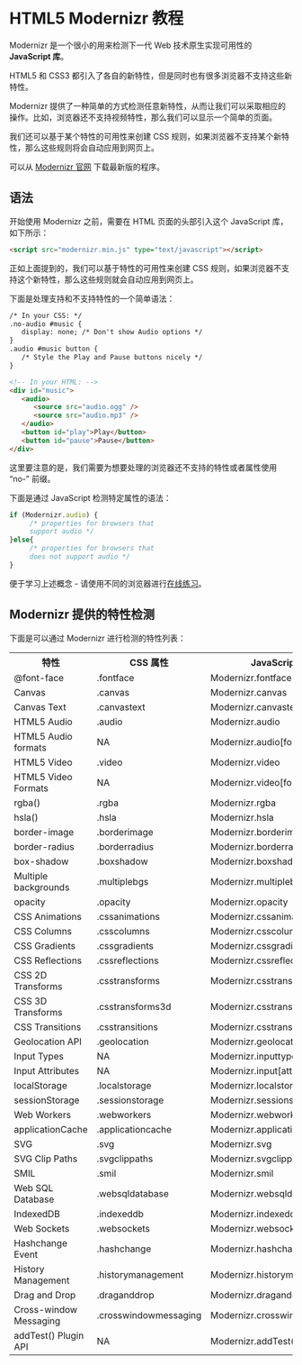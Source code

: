 # HTML5 Modernizr 教程

Modernizr 是一个很小的用来检测下一代 Web 技术原生实现可用性的 __JavaScript 库__。

HTML5 和 CSS3 都引入了各自的新特性，但是同时也有很多浏览器不支持这些新特性。

Modernizr 提供了一种简单的方式检测任意新特性，从而让我们可以采取相应的操作。比如，浏览器还不支持视频特性，那么我们可以显示一个简单的页面。

我们还可以基于某个特性的可用性来创建 CSS 规则，如果浏览器不支持某个新特性，那么这些规则将会自动应用到网页上。

可以从 [Modernizr 官网](http://www.modernizr.com/) 下载最新版的程序。

## 语法

开始使用 Modernizr 之前，需要在 HTML 页面的头部引入这个 JavaScript 库，如下所示：

```html
<script src="modernizr.min.js" type="text/javascript"></script>
```

正如上面提到的，我们可以基于特性的可用性来创建 CSS 规则，如果浏览器不支持这个新特性，那么这些规则就会自动应用到网页上。

下面是处理支持和不支持特性的一个简单语法：

```html
/* In your CSS: */
.no-audio #music {
   display: none; /* Don't show Audio options */
}
.audio #music button {
   /* Style the Play and Pause buttons nicely */
}

<!-- In your HTML: -->
<div id="music">
   <audio>
      <source src="audio.ogg" />
      <source src="audio.mp3" />
   </audio>
   <button id="play">Play</button>
   <button id="pause">Pause</button>
</div>
```

这里要注意的是，我们需要为想要处理的浏览器还不支持的特性或者属性使用 “no-” 前缀。

下面是通过 JavaScript 检测特定属性的语法：

```javascript
if (Modernizr.audio) {
     /* properties for browsers that
     support audio */
}else{
     /* properties for browsers that
     does not support audio */
}
```

便于学习上述概念 - 请使用不同的浏览器进行[在线练习](http://www.tutorialspoint.com/cgi-bin/practice.cgi?file=html5-55.htm)。

## Modernizr 提供的特性检测

下面是可以通过 Modernizr 进行检测的特性列表：

<table>
	<tbody>
		<tr>
			<th>
				特性
			</th>
			<th>
				CSS 属性
			</th>
			<th>
				JavaScript 检测
			</th>
		</tr>
		<tr>
			<td>
				@font-face
			</td>
			<td>
				.fontface
			</td>
			<td>
				Modernizr.fontface
			</td>
		</tr>
		<tr>
			<td>
				Canvas
			</td>
			<td>
				.canvas
			</td>
			<td>
				Modernizr.canvas
			</td>
		</tr>
		<tr>
			<td>
				Canvas Text
			</td>
			<td>
				.canvastext
			</td>
			<td>
				Modernizr.canvastext
			</td>
		</tr>
		<tr>
			<td>
				HTML5 Audio
			</td>
			<td>
				.audio
			</td>
			<td>
				Modernizr.audio
			</td>
		</tr>
		<tr>
			<td>
				HTML5 Audio formats
			</td>
			<td>
				NA
			</td>
			<td>
				Modernizr.audio[format]
			</td>
		</tr>
		<tr>
			<td>
				HTML5 Video
			</td>
			<td>
				.video
			</td>
			<td>
				Modernizr.video
			</td>
		</tr>
		<tr>
			<td>
				HTML5 Video Formats
			</td>
			<td>
				NA
			</td>
			<td>
				Modernizr.video[format]
			</td>
		</tr>
		<tr>
			<td>
				rgba()
			</td>
			<td>
				.rgba
			</td>
			<td>
				Modernizr.rgba
			</td>
		</tr>
		<tr>
			<td>
				hsla()
			</td>
			<td>
				.hsla
			</td>
			<td>
				Modernizr.hsla
			</td>
		</tr>
		<tr>
			<td>
				border-image
			</td>
			<td>
				.borderimage
			</td>
			<td>
				Modernizr.borderimage
			</td>
		</tr>
		<tr>
			<td>
				border-radius
			</td>
			<td>
				.borderradius
			</td>
			<td>
				Modernizr.borderradius
			</td>
		</tr>
		<tr>
			<td>
				box-shadow
			</td>
			<td>
				.boxshadow
			</td>
			<td>
				Modernizr.boxshadow
			</td>
		</tr>
		<tr>
			<td>
				Multiple backgrounds
			</td>
			<td>
				.multiplebgs
			</td>
			<td>
				Modernizr.multiplebgs
			</td>
		</tr>
		<tr>
			<td>
				opacity
			</td>
			<td>
				.opacity
			</td>
			<td>
				Modernizr.opacity
			</td>
		</tr>
		<tr>
			<td>
				CSS Animations
			</td>
			<td>
				.cssanimations
			</td>
			<td>
				Modernizr.cssanimations
			</td>
		</tr>
		<tr>
			<td>
				CSS Columns
			</td>
			<td>
				.csscolumns
			</td>
			<td>
				Modernizr.csscolumns
			</td>
		</tr>
		<tr>
			<td>
				CSS Gradients
			</td>
			<td>
				.cssgradients
			</td>
			<td>
				Modernizr.cssgradients
			</td>
		</tr>
		<tr>
			<td>
				CSS Reflections
			</td>
			<td>
				.cssreflections
			</td>
			<td>
				Modernizr.cssreflections
			</td>
		</tr>
		<tr>
			<td>
				CSS 2D Transforms
			</td>
			<td>
				.csstransforms
			</td>
			<td>
				Modernizr.csstransforms
			</td>
		</tr>
		<tr>
			<td>
				CSS 3D Transforms
			</td>
			<td>
				.csstransforms3d
			</td>
			<td>
				Modernizr.csstransforms3d
			</td>
		</tr>
		<tr>
			<td>
				CSS Transitions
			</td>
			<td>
				.csstransitions
			</td>
			<td>
				Modernizr.csstransitions
			</td>
		</tr>
		<tr>
			<td>
				Geolocation API
			</td>
			<td>
				.geolocation
			</td>
			<td>
				Modernizr.geolocation
			</td>
		</tr>
		<tr>
			<td>
				Input Types
			</td>
			<td>
				NA
			</td>
			<td>
				Modernizr.inputtypes[type]
			</td>
		</tr>
		<tr>
			<td>
				Input Attributes
			</td>
			<td>
				NA
			</td>
			<td>
				Modernizr.input[attribute]
			</td>
		</tr>
		<tr>
			<td>
				localStorage
			</td>
			<td>
				.localstorage
			</td>
			<td>
				Modernizr.localstorage
			</td>
		</tr>
		<tr>
			<td>
				sessionStorage
			</td>
			<td>
				.sessionstorage
			</td>
			<td>
				Modernizr.sessionstorage
			</td>
		</tr>
		<tr>
			<td>
				Web Workers
			</td>
			<td>
				.webworkers
			</td>
			<td>
				Modernizr.webworkers
			</td>
		</tr>
		<tr>
			<td>
				applicationCache
			</td>
			<td>
				.applicationcache
			</td>
			<td>
				Modernizr.applicationcache
			</td>
		</tr>
		<tr>
			<td>
				SVG
			</td>
			<td>
				.svg
			</td>
			<td>
				Modernizr.svg
			</td>
		</tr>
		<tr>
			<td>
				SVG Clip Paths
			</td>
			<td>
				.svgclippaths
			</td>
			<td>
				Modernizr.svgclippaths
			</td>
		</tr>
		<tr>
			<td>
				SMIL
			</td>
			<td>
				.smil
			</td>
			<td>
				Modernizr.smil
			</td>
		</tr>
		<tr>
			<td>
				Web SQL Database
			</td>
			<td>
				.websqldatabase
			</td>
			<td>
				Modernizr.websqldatabase
			</td>
		</tr>
		<tr>
			<td>
				IndexedDB
			</td>
			<td>
				.indexeddb
			</td>
			<td>
				Modernizr.indexeddb
			</td>
		</tr>
		<tr>
			<td>
				Web Sockets
			</td>
			<td>
				.websockets
			</td>
			<td>
				Modernizr.websockets
			</td>
		</tr>
		<tr>
			<td>
				Hashchange Event
			</td>
			<td>
				.hashchange
			</td>
			<td>
				Modernizr.hashchange
			</td>
		</tr>
		<tr>
			<td>
				History Management
			</td>
			<td>
				.historymanagement
			</td>
			<td>
				Modernizr.historymanagement
			</td>
		</tr>
		<tr>
			<td>
				Drag and Drop
			</td>
			<td>
				.draganddrop
			</td>
			<td>
				Modernizr.draganddrop
			</td>
		</tr>
		<tr>
			<td>
				Cross-window Messaging
			</td>
			<td>
				.crosswindowmessaging
			</td>
			<td>
				Modernizr.crosswindowmessaging
			</td>
		</tr>
		<tr>
			<td>
				addTest() Plugin API
			</td>
			<td>
				NA
			</td>
			<td>
				Modernizr.addTest(str,fn)
			</td>
		</tr>
	</tbody>
</table>